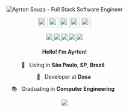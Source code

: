<p align="center">
  <img src="https://user-images.githubusercontent.com/30063455/104543456-3987ef80-5604-11eb-9598-b4b4eb53934b.png" 
  alt="Ayrton Souza - Full Stack Software Engineer" />
</p>
<p align="center">
<img src="https://img.shields.io/badge/javascript-%23350061.svg?&style=for-the-badge&logo=javascript&logoColor=%23FF0037" height="25"/>
<img src="https://img.shields.io/badge/typescript%20-%23350061.svg?&style=for-the-badge&logo=typescript&logoColor=%23FF0037" height="25"/>
<img src="https://img.shields.io/badge/node.js%20-%23350061.svg?&style=for-the-badge&logo=node.js&logoColor=%23FF0037" height="25"/>
<img src="https://img.shields.io/badge/react%20-%23350061.svg?&style=for-the-badge&logo=react&logoColor=%23FF0037" height="25"/>
<img src="https://img.shields.io/badge/reactnative-%23350061.svg?&style=for-the-badge&logo=react&logoColor=%23FF0037" height="25"/>
</p>

<p align="center">

  <a href="https://web.whatsapp.com/send?phone=+5511941800859" alt="WhatsApp" target="_blank">
    <img src="https://img.shields.io/badge/-WhatsApp-FFE3BF?style=for-the-badge&logo=WhatsApp&logoColor=%23350061" />
  </a>

  <a href="mailto:ayrtonsouza@icloud.com" alt="iCloud" target="_blank">
    <img src="https://img.shields.io/badge/-iCloud-FFE3BF?style=for-the-badge&logo=apple&logoColor=%23350061" />
  </a>

  <a href="https://www.linkedin.com/in/ayrtonsouza" alt="LinkedIn" target="_blank">
    <img src="https://img.shields.io/badge/-LinkedIn-FFE3BF?style=for-the-badge&logo=Linkedin&logoColor=%23350061" />
  </a>

  <a href="https://github.com/ayrtonbsouza" alt="GitHub" target="_blank">
    <img src="https://img.shields.io/badge/-GitHub-FFE3BF?style=for-the-badge&logo=Github&logoColor=%23350061" />
  </a>
  
  <a href="https://medium.com/@ayrtonsouza" alt="Medium" target="_blank">
    <img src="https://img.shields.io/badge/-Medium-FFE3BF?style=for-the-badge&logo=Medium&logoColor=%23350061" />
  </a>
</p>
<h4 align="center">
  Hello! I'm Ayrton!
</h4>
<p align="center">
  📌 &nbsp; Living in <b>São Paulo</b>, <b>SP</b>, <b>Brazil</b> &nbsp;
</p>
<p align="center">
  💼  &nbsp; Developer at <b>Dasa</b>&nbsp;
<p align="center">
  📚 &nbsp; Graduating in <b>Computer Engineering</b> &nbsp;
</p>

</p>
<p align="center">
  <img src="https://komarev.com/ghpvc/?username=ayrtonbsouza&color=FFE3BF&style=for-the-badge" />
</p>
